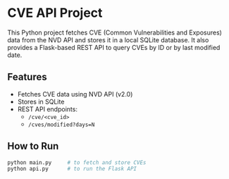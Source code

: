 # CVE API Project

This Python project fetches CVE (Common Vulnerabilities and Exposures) data from the NVD API and stores it in a local SQLite database. It also provides a Flask-based REST API to query CVEs by ID or by last modified date.

## Features
- Fetches CVE data using NVD API (v2.0)
- Stores in SQLite
- REST API endpoints:
  - `/cve/<cve_id>`
  - `/cves/modified?days=N`

## How to Run
```bash
python main.py     # to fetch and store CVEs
python api.py      # to run the Flask API
